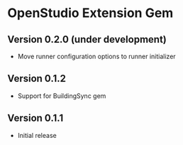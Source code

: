 # OpenStudio Extension Gem
 
## Version 0.2.0 (under development)

* Move runner configuration options to runner initializer

## Version 0.1.2

* Support for BuildingSync gem

## Version 0.1.1

* Initial release